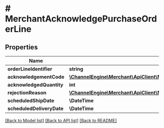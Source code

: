 # # MerchantAcknowledgePurchaseOrderLine

## Properties

Name | Type | Description | Notes
------------ | ------------- | ------------- | -------------
**orderLineIdentifier** | **string** |  | [optional]
**acknowledgementCode** | [**\ChannelEngine\Merchant\ApiClient\Model\PurchaseOrderAcknowledgementCode**](PurchaseOrderAcknowledgementCode.md) |  | [optional]
**acknowledgedQuantity** | **int** |  | [optional]
**rejectionReason** | [**\ChannelEngine\Merchant\ApiClient\Model\PurchaseOrderRejectionReason**](PurchaseOrderRejectionReason.md) |  | [optional]
**scheduledShipDate** | **\DateTime** |  | [optional]
**scheduledDeliveryDate** | **\DateTime** |  | [optional]

[[Back to Model list]](../../README.md#models) [[Back to API list]](../../README.md#endpoints) [[Back to README]](../../README.md)
